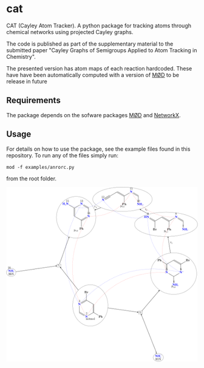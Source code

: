 # cat
CAT (Cayley Atom Tracker). A python package for
tracking atoms through chemical networks using projected Cayley graphs.

The code is published as part of the supplementary material to
the submitted paper "Cayley Graphs of Semigroups Applied to
Atom Tracking in Chemistry".

The presented version has atom maps of each reaction hardcoded.
These have have been automatically 
computed with a version of [MØD](https://cheminf.imada.sdu.dk/mod/) to be release in future

## Requirements
The package depends on the sofware packages [MØD](https://cheminf.imada.sdu.dk/mod/)
and [NetworkX](https://networkx.org/).

## Usage
For details on how to use the package, see the example files found in this
repository. To run any of the files simply run: 
```
mod -f examples/anrorc.py
```
from the root folder.

<p align="center">
  <img src="https://github.com/Nojgaard/cat/blob/main/figs/anrorc_network.png" alt=""/>
</p>

